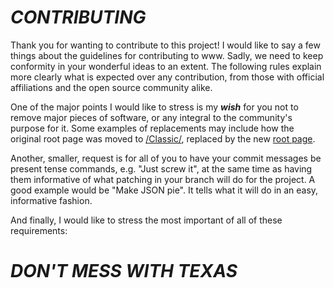 # _**CONTRIBUTING**_
Thank you for wanting to contribute to this project! I would like to say a few things about the guidelines for contributing to www. Sadly, we need to keep conformity in your wonderful ideas to an extent. The following rules explain more clearly what is expected over any contribution, from those with official affiliations and the open source community alike.

One of the major points I would like to stress is my _**wish**_ for you not to remove major pieces of software, or any integral to the community's purpose for it. Some examples of replacements may include how the original root page was moved to [/Classic/](http://github.ethertyper.com/Classic/), replaced by the new [root page](http://github.ethertyper.com/).

Another, smaller, request is for all of you to have your commit messages be present tense commands, e.g. "Just screw it", at the same time as having them informative of what patching in your branch will do for the project. A good example would be "Make JSON pie". It tells what it will do in an easy, informative fashion.

And finally, I would like to stress the most important of all of these requirements:

# _**DON'T MESS WITH TEXAS**_

<div>
<script src="https://embed.github.com/view/geojson/ethertyper/www/gh-pages/TEXAS.geojson" />
</div>
